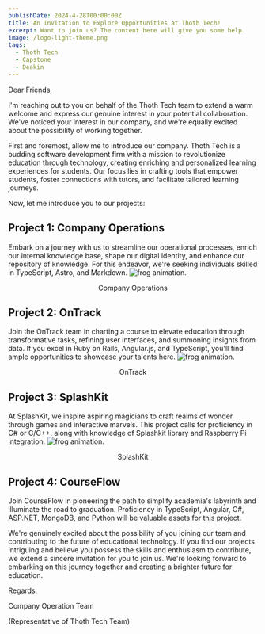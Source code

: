 ```yaml
---
publishDate: 2024-4-28T00:00:00Z
title: An Invitation to Explore Opportunities at Thoth Tech!
excerpt: Want to join us? The content here will give you some help.
image: /logo-light-theme.png
tags:
  - Thoth Tech
  - Capstone
  - Deakin
---
```

 
 


Dear Friends,

I'm reaching out to you on behalf of the Thoth Tech team to extend a warm welcome and express our genuine interest in your potential collaboration. We've noticed your interest in our company, and we're equally excited about the possibility of working together.

First and foremost, allow me to introduce our company. Thoth Tech is a budding software development firm with a mission to revolutionize education through technology, creating enriching and personalized learning experiences for students. Our focus lies in crafting tools that empower students, foster connections with tutors, and facilitate tailored learning journeys.

Now, let me introduce you to our projects:

## Project 1: Company Operations
Embark on a journey with us to streamline our operational processes, enrich our internal knowledge base, shape our digital identity, and enhance our repository of knowledge. For this endeavor, we're seeking individuals skilled in TypeScript, Astro, and Markdown.
<img src="/companyopslogo.png" alt="frog animation."/><center><caption>Company Operations</caption></center>

## Project 2: OnTrack
Join the OnTrack team in charting a course to elevate education through transformative tasks, refining user interfaces, and summoning insights from data. If you excel in Ruby on Rails, Angular.js, and TypeScript, you'll find ample opportunities to showcase your talents here.
<img src="/OnTrack-img.png" alt="frog animation."/><center><caption>OnTrack</caption></center>

## Project 3: SplashKit
At SplashKit, we inspire aspiring magicians to craft realms of wonder through games and interactive marvels. This project calls for proficiency in C# or C/C++, along with knowledge of Splashkit library and Raspberry Pi integration.
<img src="/splashkitlogo.png" alt="frog animation."/><center><caption>SplashKit</caption></center>

## Project 4: CourseFlow
Join CourseFlow in pioneering the path to simplify academia's labyrinth and illuminate the road to graduation. Proficiency in TypeScript, Angular, C#, ASP.NET, MongoDB, and Python will be valuable assets for this project.

We're genuinely excited about the possibility of you joining our team and contributing to the future of educational technology. If you find our projects intriguing and believe you possess the skills and enthusiasm to contribute, we extend a sincere invitation for you to join us. We're looking forward to embarking on this journey together and creating a brighter future for education.

Regards,

Company Operation Team

(Representative of Thoth Tech Team)